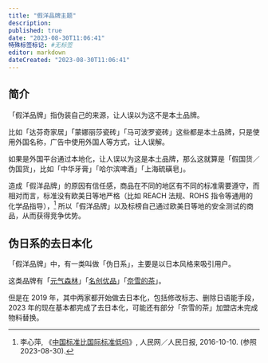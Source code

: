 ```yaml
---
title: "假洋品牌主题"
description:
published: true
date: "2023-08-30T11:06:41"
特殊标签标记: #无标签
editor: markdown
dateCreated: "2023-08-30T11:06:41"
---
```


## 简介

「假洋品牌」指伪装自己的来源，让人误以为这不是本土品牌。

比如「达芬奇家居」「蒙娜丽莎瓷砖」「马可波罗瓷砖」这些都是本土品牌，只是使用外国名称，广告中使用外国人等方式，让人误解。

如果是外国平台通过本地化，让人误以为这是本土品牌，那么这就算是「假国货／伪国货」，比如「中华牙膏」「哈尔滨啤酒」「上海硫磺皂」。

造成「假洋品牌」的原因有信任感，商品在不同的地区有不同的标准需要遵守，而相对而言，标准没有欧美日等地严格（比如 REACH 法规、ROHS 指令等通用的化学品指导），[^63973] 所以「假洋品牌」以及标榜自己通过欧美日等地的安全测试的商品，从而获得竞争优势。

[^63973]: 李心萍, 《[中国标准比国际标准低吗](https://web.archive.org/web/20161105155051/http://theory.people.com.cn/n1/2016/1010/c40531-28763973.html)》, 人民网／人民日报, 2016-10-10. (参照 2023-08-30).

## 伪日系的去日本化

「假洋品牌」中，有一类叫做「伪日系」，主要是以日本风格来吸引用户。

这类品牌有「[元气森林](/company/元气森林.md)」「[名创优品](/company/名创优品.md)」「[奈雪的茶](/company/奈雪的茶.md)」。

但是在 2019 年，其中两家都开始做去日本化，包括修改标志、删除日语能手段，2023 年的现在基本都完成了去日本化，可能还有部分「奈雪的茶」加盟店未完成物料替换。

<!--
去日本化的原因，应该跟近年来的反日风气有关。
-->
